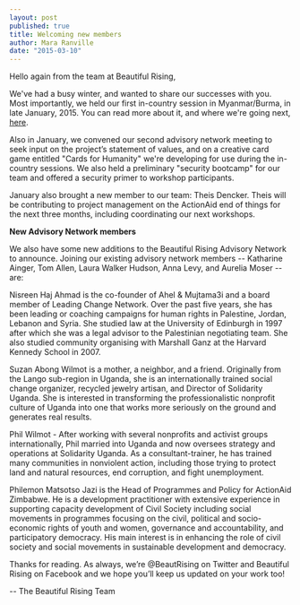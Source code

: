 ```yaml
---
layout: post
published: true
title: Welcoming new members
author: Mara Ranville
date: "2015-03-10"
---
```




Hello again from the team at Beautiful Rising,

We've had a busy winter, and wanted to share our successes with you. Most importantly, we held our first in-country session in Myanmar/Burma, in late January, 2015. You can read more about it, and where we're going next, [here](http://beautifulrising.org/2015/02/17/17-myanmar/).

Also in January, we convened our second advisory network meeting to seek input on the project’s statement of values, and on a creative card game entitled "Cards for Humanity" we're developing for use during the in-country sessions. We also held a preliminary "security bootcamp" for our team and offered a security primer to workshop participants.

January also brought a new member to our team: Theis Dencker. Theis will be contributing to project management on the ActionAid end of things for the next three months, including coordinating our next workshops.


**New Advisory Network members**

We also have some new additions to the Beautiful Rising Advisory Network to announce. Joining our existing advisory network members -- Katharine Ainger, Tom Allen, Laura Walker Hudson, Anna Levy, and Aurelia Moser -- are:

Nisreen Haj Ahmad is the co-founder of Ahel & Mujtama3i and a board member of Leading Change Network. Over the past five years, she has been leading or coaching campaigns for human rights in Palestine, Jordan, Lebanon and Syria. She studied law at the University of Edinburgh in 1997 after which she was a legal advisor to the Palestinian negotiating team. She also studied community organising with Marshall Ganz at the Harvard Kennedy School in 2007.

Suzan Abong Wilmot is a mother, a neighbor, and a friend. Originally from the Lango sub-region in Uganda, she is an internationally trained social change organizer, recycled jewelry artisan, and Director of Solidarity Uganda. She is interested in transforming the professionalistic nonprofit culture of Uganda into one that works more seriously on the ground and generates real results.

Phil Wilmot - After working with several nonprofits and activist groups internationally, Phil married into Uganda and now oversees strategy and operations at Solidarity Uganda. As a consultant-trainer, he has trained many communities in nonviolent action, including those trying to protect land and natural resources, end corruption, and fight unemployment.

Philemon Matsotso Jazi is the Head of Programmes and Policy for ActionAid Zimbabwe. He is a development practitioner with extensive experience in supporting capacity development of Civil Society including social movements in programmes focusing on the civil, political and socio-economic rights of youth and women, governance and accountability, and participatory democracy. His main interest is in enhancing the role of civil society and social movements in sustainable development and democracy.

Thanks for reading. As always, we’re @BeautRising on Twitter and Beautiful Rising on Facebook and we hope you’ll keep us updated on your work too!

 -- The Beautiful Rising Team
